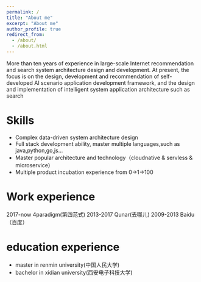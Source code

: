 ```yaml
---
permalink: /
title: "About me"
excerpt: "About me"
author_profile: true
redirect_from: 
  - /about/
  - /about.html
---
```


More than ten years of experience in large-scale Internet recommendation and search system architecture design and development. At present, the focus is on the design, development and recommendation of self-developed AI scenario application development framework, and the design and implementation of intelligent system application architecture such as search

Skills
======
* Complex data-driven system architecture design
* Full stack development ability, master multiple languages,such as java,python,go,js...
* Master popular architecture and technology（cloudnative & servless & microservice）
* Multiple product incubation experience from 0->1->100

Work experience
======
2017-now 4paradigm(第四范式)
2013-2017 Qunar(去哪儿)
2009-2013 Baidu（百度）

education experience
======
* master in renmin university(中国人民大学)
* bachelor in xidian university(西安电子科技大学)


